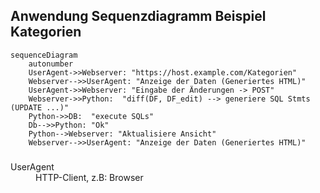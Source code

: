 ## Anwendung Sequenzdiagramm Beispiel Kategorien

```mermaid
sequenceDiagram
    autonumber
    UserAgent->>Webserver: "https://host.example.com/Kategorien"
    Webserver-->>UserAgent: "Anzeige der Daten (Generiertes HTML)" 
    UserAgent->>Webserver: "Eingabe der Änderungen -> POST"
    Webserver->>Python:  "diff(DF, DF_edit) --> generiere SQL Stmts (UPDATE ...)" 
    Python->>DB:  "execute SQLs"
    Db-->>Python: "Ok"
    Python-->Webserver: "Aktualisiere Ansicht"
    Webserver-->>UserAgent: "Anzeige der Daten (Generiertes HTML)" 
```




### <dl>
<dt>UserAgent</dt> 
<dd>HTTP-Client, z.B: Browser</dd>
</dl>